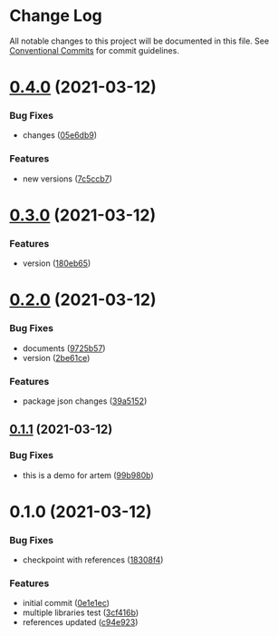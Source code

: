 # Change Log

All notable changes to this project will be documented in this file.
See [Conventional Commits](https://conventionalcommits.org) for commit guidelines.

# [0.4.0](https://github.com/JamilOmar/test-base/compare/@labshare/base-ui@0.3.0...@labshare/base-ui@0.4.0) (2021-03-12)


### Bug Fixes

* changes ([05e6db9](https://github.com/JamilOmar/test-base/commit/05e6db96ca7438423359232c451bee305dc67a9a))


### Features

* new versions ([7c5ccb7](https://github.com/JamilOmar/test-base/commit/7c5ccb795fa2b40ac23cb82ef59bd97be536e2d5))





# [0.3.0](https://github.com/JamilOmar/test-base/compare/@labshare/base-ui@0.2.0...@labshare/base-ui@0.3.0) (2021-03-12)


### Features

* version ([180eb65](https://github.com/JamilOmar/test-base/commit/180eb65b9962a69b75664cb6b60b30ae0a070fb5))





# [0.2.0](https://github.com/JamilOmar/test-base/compare/@labshare/base-ui@0.1.1...@labshare/base-ui@0.2.0) (2021-03-12)


### Bug Fixes

* documents ([9725b57](https://github.com/JamilOmar/test-base/commit/9725b57339b27ead8051c46d88df73fd915c7963))
* version ([2be61ce](https://github.com/JamilOmar/test-base/commit/2be61ce32084f372b3bd922230a91272715fad27))


### Features

* package json changes ([39a5152](https://github.com/JamilOmar/test-base/commit/39a515221adc55d36dc7be57b08cf468fb1fb02a))





## [0.1.1](https://github.com/JamilOmar/test-base/compare/@labshare/base-ui@0.1.0...@labshare/base-ui@0.1.1) (2021-03-12)


### Bug Fixes

* this is a demo for artem ([99b980b](https://github.com/JamilOmar/test-base/commit/99b980b8fa71c6941295381f236a7ee22cd3d36d))





# 0.1.0 (2021-03-12)


### Bug Fixes

* checkpoint with references ([18308f4](https://github.com/JamilOmar/test-base/commit/18308f4412d394bd4fd0516cdb1addb237440718))


### Features

* initial commit ([0e1e1ec](https://github.com/JamilOmar/test-base/commit/0e1e1ec1425323187d48241dabfd97518be92f7a))
* multiple libraries test ([3cf416b](https://github.com/JamilOmar/test-base/commit/3cf416b0049b8d6145e150f10bfca281446236a6))
* references updated ([c94e923](https://github.com/JamilOmar/test-base/commit/c94e923fbc9e6c5eba2073d2f5af75c1c08604ed))
